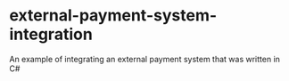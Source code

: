 # external-payment-system-integration
An example of integrating an external payment system that was written in C#
